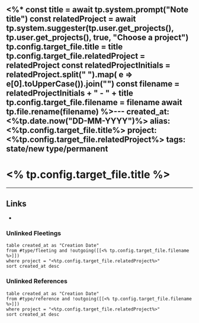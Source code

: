 <%*
const title = await tp.system.prompt("Note title")
const relatedProject = await tp.system.suggester(tp.user.get_projects(), tp.user.get_projects(), true, "Choose a project")
tp.config.target_file.title = title
tp.config.target_file.relatedProject = relatedProject
const relatedProjectInitials = relatedProject.split(" ").map( e => e[0].toUpperCase()).join("")
const filename = relatedProjectInitials + " - " + title
tp.config.target_file.filename = filename
await tp.file.rename(filename)
%>---
created_at: <%tp.date.now("DD-MM-YYYY")%>
alias: <%tp.config.target_file.title%>
project: <%tp.config.target_file.relatedProject%>
tags: 
 state/new
 type/permanent
---

# <% tp.config.target_file.title %>





---
## Links
- 

### Unlinked Fleetings
```dataview
table created_at as "Creation Date"
from #type/fleeting and !outgoing([[<% tp.config.target_file.filename %>]])
where project = "<%tp.config.target_file.relatedProject%>"
sort created_at desc
```
### Unlinked References
```dataview
table created_at as "Creation Date"
from #type/reference and !outgoing([[<% tp.config.target_file.filename %>]])
where project = "<%tp.config.target_file.relatedProject%>"
sort created_at desc
```
